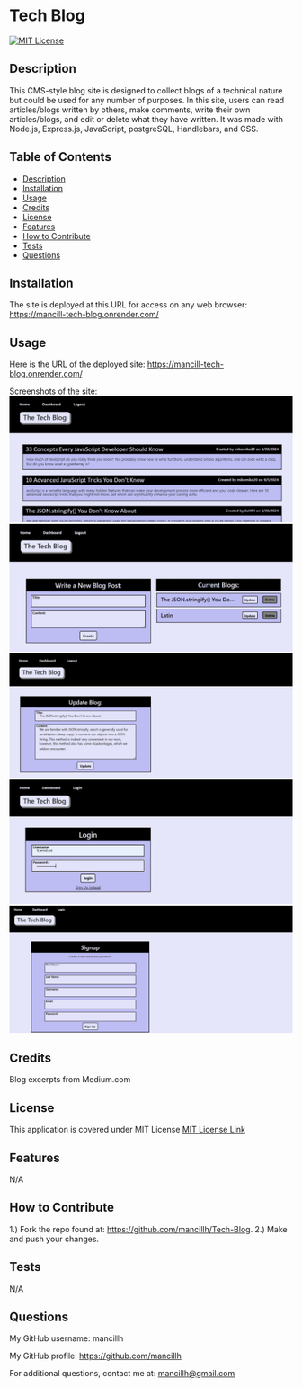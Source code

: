 # Tech Blog
  [![MIT License](https://img.shields.io/github/license/Naereen/StrapDown.js.svg)](https://github.com/Naereen/StrapDown.js/blob/master/LICENSE)

  ## Description
  This CMS-style blog site is designed to collect blogs of a technical nature but could be used for any number of purposes. In this site, users can read articles/blogs written by others, make comments, write their own articles/blogs, and edit or delete what they have written. It was made with Node.js, Express.js, JavaScript, postgreSQL, Handlebars, and CSS. 

  ## Table of Contents 
  * [Description](#description)
  * [Installation](#installation)
  * [Usage](#usage)
  * [Credits](#credits)
  * [License](#license)
  * [Features](#features)
  * [How to Contribute](#how-to-contribute)
  * [Tests](#tests)
  * [Questions](#questions)
  
  ## Installation
  The site is deployed at this URL for access on any web browser: https://mancill-tech-blog.onrender.com/

  ## Usage
  Here is the URL of the deployed site: https://mancill-tech-blog.onrender.com/

  Screenshots of the site:
  ![Homepage](<assets/images/tech blog screenshot homepage.JPG>)
  ![Dashboard](<assets/images/tech blog screenshot dashboard.JPG>)
  ![Update](<assets/images/tech blog screenshot update.JPG>)
  ![Login](<assets/images/tech blog screenshot login.JPG>)
  ![Signup](<assets/images/tech blog screenshot signup.JPG>)

  ## Credits
  Blog excerpts from Medium.com

  ## License
  This application is covered under MIT License
  [MIT License Link](https://opensource.org/license/MIT)

  ## Features
  N/A

  ## How to Contribute
  1.) Fork the repo found at: https://github.com/mancillh/Tech-Blog. 2.) Make and push your changes.

  ## Tests
  N/A

  ## Questions
  My GitHub username: mancillh 

  My GitHub profile: https://github.com/mancillh 

  For additional questions, contact me at: mancillh@gmail.com